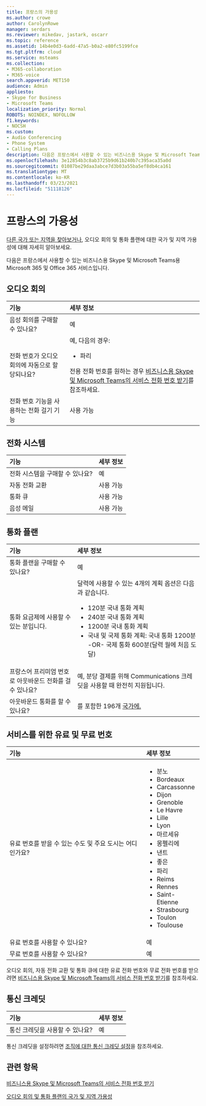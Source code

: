 ```yaml
---
title: 프랑스의 가용성
ms.author: crowe
author: CarolynRowe
manager: serdars
ms.reviewer: mikedav, jastark, oscarr
ms.topic: reference
ms.assetid: 14b4e0d3-6add-47a5-b0a2-e80fc5199fce
ms.tgt.pltfrm: cloud
ms.service: msteams
ms.collection:
- M365-collaboration
- M365-voice
search.appverid: MET150
audience: Admin
appliesto:
- Skype for Business
- Microsoft Teams
localization_priority: Normal
ROBOTS: NOINDEX, NOFOLLOW
f1.keywords:
- NOCSH
ms.custom:
- Audio Conferencing
- Phone System
- Calling Plans
description: 다음은 프랑스에서 사용할 수 있는 비즈니스용 Skype 및 Microsoft Teams용 Microsoft 365 및 Office 365 서비스입니다.
ms.openlocfilehash: 3e12854b3c8ab3725b9d61b240b7c395aca35a0d
ms.sourcegitcommit: 01087be29daa3abce7d3b03a55ba5ef8db4ca161
ms.translationtype: MT
ms.contentlocale: ko-KR
ms.lasthandoff: 03/23/2021
ms.locfileid: "51118126"
---
```

# <a name="availability-in-france"></a>프랑스의 가용성

[다른 국가 또는 지역을 찾아보거나](country-and-region-availability-for-audio-conferencing-and-calling-plans.md), 오디오 회의 및 통화 플랜에 대한 국가 및 지역 가용성에 대해 자세히 알아보세요.

다음은 프랑스에서 사용할 수 있는 비즈니스용 Skype 및 Microsoft Teams용 Microsoft 365 및 Office 365 서비스입니다.
  
## <a name="audio-conferencing"></a>오디오 회의

|**기능**|**세부 정보**|
|:-----|:-----|
|음성 회의를 구매할 수 있나요?  <br/> |예  <br/> |
|전화 번호가 오디오 회의에 자동으로 할당되나요?  <br/> |예, 다음의 경우:<br/><ul><li> 파리</ul> 전용 전화 번호를 원하는 경우 [비즈니스용 Skype 및 Microsoft Teams의 서비스 전화 번호 받기](../getting-service-phone-numbers.md)를 참조하세요.  <br/> |
|전화 번호 기능을 사용하는 전화 걸기 기능  <br/> |사용 가능  <br/> |
   
## <a name="phone-system"></a>전화 시스템

|**기능**|**세부 정보**|
|:-----|:-----|
|전화 시스템을 구매할 수 있나요?  <br/> |예  <br/> |
| 자동 전화 교환 <br/> |사용 가능  <br/> |
|통화 큐  <br/> |사용 가능  <br/> |
|음성 메일  <br/> |사용 가능  <br/> |
   
## <a name="calling-plans"></a>통화 플랜
    
|**기능**|**세부 정보**|
|:-----|:-----|
|통화 플랜을 구매할 수 있나요?  <br/> |예  <br/> |
|통화 요금제에 사용할 수 있는 분입니다. |달력에 사용할 수 있는 4개의 계획 옵션은 다음과 같습니다. <ul><li>120분 국내 통화 계획 </li><li>240분 국내 통화 계획</li></li><li>1200분 국내 통화 계획 </li></li><li>국내 및 국제 통화 계획: 국내 통화 1200분 -OR- 국제 통화 600분(달력 월에 처음 도달)</li></li> |
|프랑스어 프리미엄 번호로 아웃바운드 전화를 걸 수 있나요? <br/> | 예, 분당 결제를 위해 Communications 크레딧을 사용할 때 완전히 지원됩니다. <br/> |
|아웃바운드 통화를 할 수 있나요?  <br/> | 를 포함한 196개 [국가에.](users-can-make-outbound-calls-to-these-countries-and-regions.md)<br/> |
   
## <a name="toll-and-toll-free-numbers-for-services"></a>서비스를 위한 유료 및 무료 번호

|**기능**|**세부 정보**|
|:-----|:-----|
|유료 번호를 받을 수 있는 수도 및 주요 도시는 어디인가요?  <br/> | <ul><li>분노 <li>  Bordeaux <li>  Carcassonne <li>  Dijon <li>  Grenoble <li>  Le Havre <li>  Lille <li>  Lyon <li>  마르세유 <li>  몽펠리에 <li>  낸트 <li>  좋은 <li>  파리 <li>  Reims <li>  Rennes <li>  Saint-Etienne <li>  Strasbourg <li>  Toulon <li>  Toulouse </ul> |
|유료 번호를 사용할 수 있나요?  <br/> |예  <br/> |
|무료 번호를 사용할 수 있나요?  <br/> |예  <br/> |
   
 오디오 회의, 자동 전화 교환 및 통화 큐에 대한 유료 전화 번호와 무료 전화 번호를 받으려면 [비즈니스용 Skype 및 Microsoft Teams의 서비스 전화 번호 받기](../getting-service-phone-numbers.md)를 참조하세요.
  
## <a name="communications-credits"></a>통신 크레딧

|**기능**|**세부 정보**|
|:-----|:-----|
|통신 크레딧을 사용할 수 있나요?  <br/> |예  <br/> |
   
통신 크레딧을 설정하려면 [조직에 대한 통신 크레딧 설정](../set-up-communications-credits-for-your-organization.md)을 참조하세요.
  
## <a name="related-topics"></a>관련 항목

[비즈니스용 Skype 및 Microsoft Teams의 서비스 전화 번호 받기](../getting-service-phone-numbers.md)

[오디오 회의 및 통화 플랜의 국가 및 지역 가용성](country-and-region-availability-for-audio-conferencing-and-calling-plans.md)